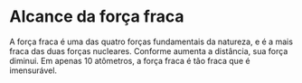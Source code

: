 # Alcance da força fraca

A força fraca é uma das quatro forças fundamentais da natureza, e é a mais fraca
das duas forças nucleares. Conforme aumenta a distância, sua força diminui. Em
apenas 10 atômetros, a força fraca é tão fraca que é imensurável.
